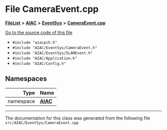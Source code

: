 

# File CameraEvent.cpp



[**FileList**](files.md) **>** [**AIAC**](dir_21da83368f7816722f2b707a7b03c84f.md) **>** [**EventSys**](dir_bda428afb66b315b23b4e646d7591fb3.md) **>** [**CameraEvent.cpp**](CameraEvent_8cpp.md)

[Go to the source code of this file](CameraEvent_8cpp_source.md)



* `#include "aiacpch.h"`
* `#include "AIAC/EventSys/CameraEvent.h"`
* `#include "AIAC/EventSys/SLAMEvent.h"`
* `#include "AIAC/Application.h"`
* `#include "AIAC/Config.h"`













## Namespaces

| Type | Name |
| ---: | :--- |
| namespace | [**AIAC**](namespaceAIAC.md) <br> |





















































------------------------------
The documentation for this class was generated from the following file `src/AIAC/EventSys/CameraEvent.cpp`

